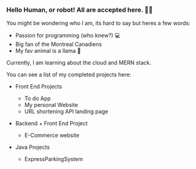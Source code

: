 ### Hello Human, or robot! All are accepted here. 👋🥳

You might be wondering who I am, its hard to say but heres a few words: 
- Passion for programming (who knew?) 💻
- Big fan of the Montreal Canadiens 
- My fav animal is a llama 🦙 

Currently, I am learning about the cloud and MERN stack. 

You can see a list of my completed projects here:

  - Front End Projects 
      - To do App 
      - My personal Website 
      - URL shortening API landing page
  
  - Backend + Front End Project 
      - E-Commerce website

  - Java Projects 
     - ExpressParkingSystem

